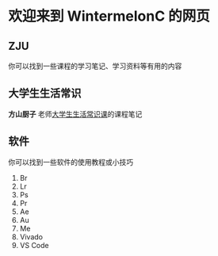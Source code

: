 # 欢迎来到 WintermelonC 的网页

## ZJU

你可以找到一些课程的学习笔记、学习资料等有用的内容

## 大学生生活常识

**方山厨子** 老师[大学生生活常识课](https://www.bilibili.com/video/BV1eWxneME3Q/)的课程笔记

## 软件

你可以找到一些软件的使用教程或小技巧

1. Br
2. Lr
3. Ps
4. Pr
5. Ae
6. Au
7. Me
8. Vivado
9. VS Code